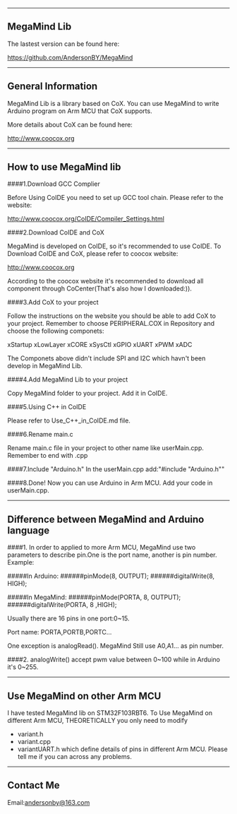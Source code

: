 ------------------------------------------------------------------------------
MegaMind Lib
------------------------------------------------------------------------------                

The lastest version can be found here:

https://github.com/AndersonBY/MegaMind

------------------------------------------------------------------------------
General Information
------------------------------------------------------------------------------

MegaMind Lib is a library based on CoX. You can use MegaMind to write Arduino
program on Arm MCU that CoX supports.

More details about CoX can be found here:

http://www.coocox.org

------------------------------------------------------------------------------
How to use MegaMind lib
------------------------------------------------------------------------------
####1.Download GCC Complier

Before Using CoIDE you need to set up GCC tool chain. Please refer to the 
website:

http://www.coocox.org/CoIDE/Compiler_Settings.html


####2.Download CoIDE and CoX

MegaMind is developed on CoIDE, so it's recommended to use CoIDE. To Download
CoIDE and CoX, please refer to coocox website:

http://www.coocox.org

According to the coocox website it's recommended to download all component 
through CoCenter(That's also how I downloaded:)).


####3.Add CoX to your project

Follow the instructions on the website you should be able to add CoX to your 
project. Remember to choose PERIPHERAL.COX in Repository and choose the 
following componets:

xStartup
xLowLayer
xCORE
xSysCtl
xGPIO
xUART
xPWM
xADC

The Componets above didn't include SPI and I2C which havn't been develop in 
MegaMind Lib.


####4.Add MegaMind Lib to your project

Copy MegaMind folder to your project. Add it in CoIDE.


####5.Using C++ in CoIDE

Please refer to Use_C++_in_CoIDE.md file.


####6.Rename main.c

Rename main.c file in your project to other name like userMain.cpp.
Remember to end with .cpp


####7.Include "Arduino.h"
In the userMain.cpp add:"#include "Arduino.h""


####8.Done!
Now you can use Arduino in Arm MCU.
Add your code in userMain.cpp.


------------------------------------------------------------------------------
Difference between MegaMind and Arduino language
------------------------------------------------------------------------------

####1.
In order to applied to more Arm MCU, MegaMind use two parameters to describe
pin.One is the port name, another is pin number.
Example:

#####In Arduino:
######pinMode(8, OUTPUT);
######digitalWrite(8, HIGH);

#####In MegaMind:
######pinMode(PORTA, 8, OUTPUT);
######digitalWrite(PORTA, 8 ,HIGH);

Usually there are 16 pins in one port:0~15.

Port name: PORTA,PORTB,PORTC...

One exception is analogRead(). MegaMind Still use A0,A1... as pin number.

####2.
analogWrite() accept pwm value between 0~100 while in Arduino it's 0~255.


------------------------------------------------------------------------------
Use MegaMind on other Arm MCU
------------------------------------------------------------------------------

I have tested MegaMind lib on STM32F103RBT6. To Use MegaMind on different Arm 
MCU, THEORETICALLY you only need to modify 
* variant.h
* variant.cpp 
* variantUART.h
which define details of pins in different Arm MCU. Please tell me if you can across
any problems.


------------------------------------------------------------------------------
Contact Me
------------------------------------------------------------------------------
Email:andersonby@163.com
